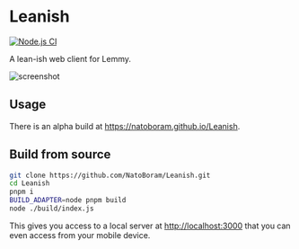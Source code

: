 # Leanish

[![Node.js CI](https://github.com/NatoBoram/Leanish/actions/workflows/node.js.yaml/badge.svg)](https://github.com/NatoBoram/Leanish/actions/workflows/node.js.yaml)

A lean-ish web client for Lemmy.

![screenshot](https://github.com/NatoBoram/Leanish/assets/10495562/4b502a00-4239-4ff7-9d51-3d5763b32c9b)

## Usage

There is an alpha build at <https://natoboram.github.io/Leanish>.

## Build from source

```sh
git clone https://github.com/NatoBoram/Leanish.git
cd Leanish
pnpm i
BUILD_ADAPTER=node pnpm build
node ./build/index.js
```

This gives you access to a local server at <http://localhost:3000> that you can even access from your mobile device.
